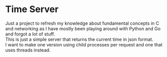 # Time Server

Just a project to refresh my knowledge about fundamental concepts in C and networking as I have mostly been playing around with Python and Go and forgot a lot of stuff.  
This is just a simple server that returns the current time in json format.  
I want to make one version using child processes per request and one that uses threads instead.
